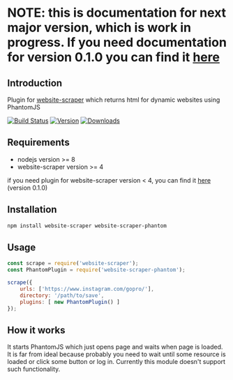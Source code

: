 # NOTE: this is documentation for next major version, which is work in progress. If you need documentation for version 0.1.0 you can find it [here](https://github.com/website-scraper/node-website-scraper-phantom/blob/0.1/README.md)

## Introduction
Plugin for [website-scraper](https://github.com/s0ph1e/node-website-scraper) which returns html for dynamic websites using PhantomJS

[![Build Status](https://travis-ci.org/website-scraper/node-website-scraper-phantom.svg?branch=master)](https://travis-ci.org/website-scraper/node-website-scraper-phantom)
[![Version](https://img.shields.io/npm/v/website-scraper-phantom.svg?style=flat)](https://www.npmjs.org/package/website-scraper-phantom)
[![Downloads](https://img.shields.io/npm/dm/website-scraper-phantom.svg?style=flat)](https://www.npmjs.org/package/website-scraper-phantom)

## Requirements
* nodejs version >= 8
* website-scraper version >= 4

if you need plugin for website-scraper version < 4, you can find it [here](https://github.com/website-scraper/node-website-scraper-phantom/blob/0.1/README.md) (version 0.1.0)

## Installation
```sh
npm install website-scraper website-scraper-phantom
```

## Usage
```javascript
const scrape = require('website-scraper');
const PhantomPlugin = require('website-scraper-phantom');

scrape({
    urls: ['https://www.instagram.com/gopro/'],
    directory: '/path/to/save',
    plugins: [ new PhantomPlugin() ]
});
```

## How it works
It starts PhantomJS which just opens page and waits when page is loaded.
It is far from ideal because probably you need to wait until some resource is loaded or click some button or log in. Currently this module doesn't support such functionality.
